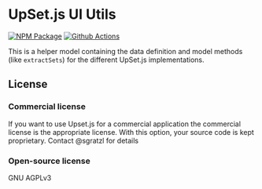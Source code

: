 # UpSet.js UI Utils

[![NPM Package][npm-image]][npm-url] [![Github Actions][github-actions-image]][github-actions-url]

This is a helper model containing the data definition and model methods (like `extractSets`) for the different UpSet.js implementations.

## License

### Commercial license

If you want to use Upset.js for a commercial application the commercial license is the appropriate license. With this option, your source code is kept proprietary. Contact @sgratzl for details

### Open-source license

GNU AGPLv3

[npm-image]: https://badge.fury.io/js/@upsetjs/ui-utils.svg
[npm-url]: https://npmjs.org/package/@upsetjs/ui-utils
[github-actions-image]: https://github.com/sgratzl/upsetjs/workflows/nodeci/badge.svg
[github-actions-url]: https://github.com/sgratzl/upsetjs/actions
